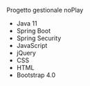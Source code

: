 Progetto gestionale noPlay

- Java 11
- Spring Boot
- Spring Security
- JavaScript
- jQuery
- CSS
- HTML
- Bootstrap 4.0
